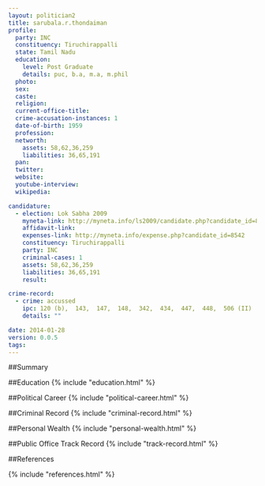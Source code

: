```yaml
---
layout: politician2
title: sarubala.r.thondaiman
profile: 
  party: INC
  constituency: Tiruchirappalli
  state: Tamil Nadu
  education: 
    level: Post Graduate
    details: puc, b.a, m.a, m.phil
  photo: 
  sex: 
  caste: 
  religion: 
  current-office-title: 
  crime-accusation-instances: 1
  date-of-birth: 1959
  profession: 
  networth: 
    assets: 58,62,36,259
    liabilities: 36,65,191
  pan: 
  twitter: 
  website: 
  youtube-interview: 
  wikipedia: 

candidature: 
  - election: Lok Sabha 2009
    myneta-link: http://myneta.info/ls2009/candidate.php?candidate_id=8542
    affidavit-link: 
    expenses-link: http://myneta.info/expense.php?candidate_id=8542
    constituency: Tiruchirappalli 
    party: INC
    criminal-cases: 1
    assets: 58,62,36,259
    liabilities: 36,65,191
    result:  

crime-record: 
  - crime: accussed
    ipc: 120 (b),  143,  147,  148,  342,  434,  447,  448,  506 (II)
    details: "" 

date: 2014-01-28
version: 0.0.5
tags: 
---
```

##Summary


##Education
{% include "education.html" %}


##Political Career
{% include "political-career.html" %}


##Criminal Record
{% include "criminal-record.html" %}


##Personal Wealth
{% include "personal-wealth.html" %}


##Public Office Track Record
{% include "track-record.html" %}


##References


{% include "references.html" %}